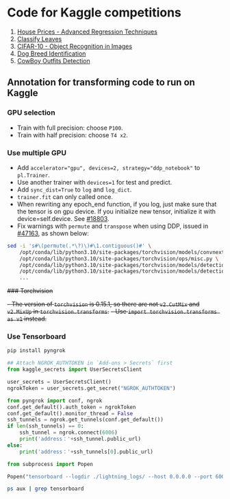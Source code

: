 Code for Kaggle competitions
============================

1. [House Prices - Advanced Regression Techniques](https://www.kaggle.com/c/house-prices-advanced-regression-techniques)
2. [Classify Leaves](https://www.kaggle.com/c/classify-leaves)
3. [CIFAR-10 - Object Recognition in Images](https://www.kaggle.com/c/cifar-10)
4. [Dog Breed Identification](https://www.kaggle.com/c/dog-breed-identification)
5. [CowBoy Outfits Detection](https://www.kaggle.com/c/cowboyoutfits)


Annotation for transforming code to run on Kaggle
-------------------------------------------------

### GPU selection

- Train with full precision: choose `P100`.
- Train with half precision: choose `T4 x2`.

### Use multiple GPU

- Add `accelerator="gpu", devices=2, strategy="ddp_notebook"` to `pl.Trainer`.
- Use another trainer with `devices=1` for test and predict.
- Add `sync_dist=True` to `log` and `log_dict`.
- `trainer.fit` can only called once.
- When rewriting any epoch_end function, if you log, just make sure that the tensor is on gpu device. If you initialize new tensor, initialize it with device=self.device. See [#18803](https://github.com/Lightning-AI/pytorch-lightning/issues/18803).
- Fix warnings with `permute` and `transpose` when using DDP, issued in [#47163](https://github.com/pytorch/pytorch/issues/47163), as shown below:

```bash
sed -i 's#\(permute(.*\?)\)#\1.contiguous()#' \
    /opt/conda/lib/python3.10/site-packages/torchvision/models/convnext.py \
    /opt/conda/lib/python3.10/site-packages/torchvision/ops/misc.py \
    /opt/conda/lib/python3.10/site-packages/torchvision/models/detection/roi_heads.py \
    /opt/conda/lib/python3.10/site-packages/torchvision/models/detection/rpn.py \
    ...
```

~~### Torchvision~~

~~- The version of `torchvision` is 0.15.1, so there are not `v2.CutMix` and `v2.MixUp` in `torchvision.transforms`.~~
~~- Use `import torchvision.transforms as v1` instead.~~

### Use Tensorboard

```bash
pip install pyngrok
```

```python
## Attach NGROK_AUTHTOKEN in `Add-ons > Secrets` first
from kaggle_secrets import UserSecretsClient

user_secrets = UserSecretsClient()
ngrokToken = user_secrets.get_secret("NGROK_AUTHTOKEN")
```

```python
from pyngrok import conf, ngrok
conf.get_default().auth_token = ngrokToken
conf.get_default().monitor_thread = False
ssh_tunnels = ngrok.get_tunnels(conf.get_default())
if len(ssh_tunnels) == 0:
    ssh_tunnel = ngrok.connect(6006)
    print('address：'+ssh_tunnel.public_url)
else:
    print('address：'+ssh_tunnels[0].public_url)
```

```python
from subprocess import Popen

Popen("tensorboard --logdir ./lightning_logs/ --host 0.0.0.0 --port 6006", shell=True)
```

```bash
ps aux | grep tensorboard
```